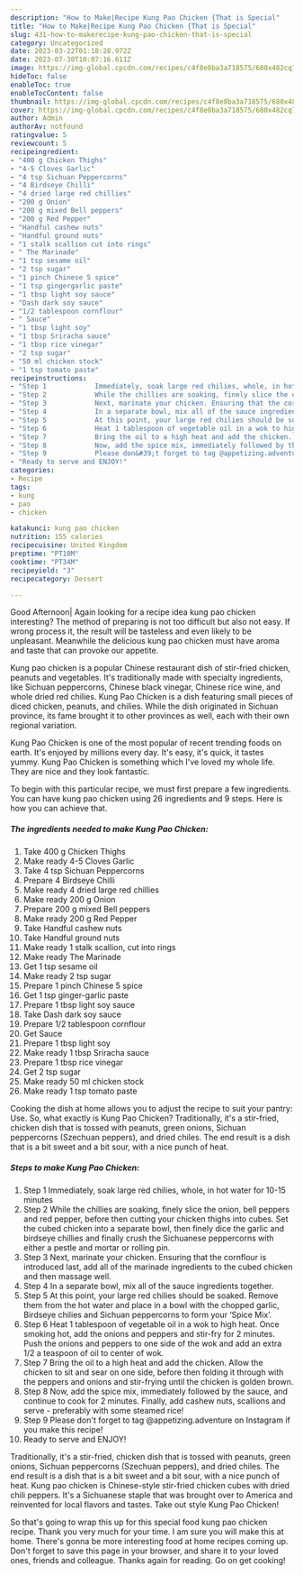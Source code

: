 ```yaml
---
description: "How to Make|Recipe Kung Pao Chicken {That is Special"
title: "How to Make|Recipe Kung Pao Chicken {That is Special"
slug: 431-how-to-makerecipe-kung-pao-chicken-that-is-special
category: Uncategorized
date: 2023-03-22T01:18:28.972Z
date: 2023-07-30T10:07:16.611Z
image: https://img-global.cpcdn.com/recipes/c4f8e8ba3a718575/680x482cq70/kung-pao-chicken-recipe-main-photo.jpg
hideToc: false
enableToc: true
enableTocContent: false
thumbnail: https://img-global.cpcdn.com/recipes/c4f8e8ba3a718575/680x482cq70/kung-pao-chicken-recipe-main-photo.jpg
cover: https://img-global.cpcdn.com/recipes/c4f8e8ba3a718575/680x482cq70/kung-pao-chicken-recipe-main-photo.jpg
author: Admin
authorAv: notfound
ratingvalue: 5
reviewcount: 5
recipeingredient:
- "400 g Chicken Thighs"
- "4-5 Cloves Garlic"
- "4 tsp Sichuan Peppercorns"
- "4 Birdseye Chilli"
- "4 dried large red chillies"
- "200 g Onion"
- "200 g mixed Bell peppers"
- "200 g Red Pepper"
- "Handful cashew nuts"
- "Handful ground nuts"
- "1 stalk scallion cut into rings"
- " The Marinade"
- "1 tsp sesame oil"
- "2 tsp sugar"
- "1 pinch Chinese 5 spice"
- "1 tsp gingergarlic paste"
- "1 tbsp light soy sauce"
- "Dash dark soy sauce"
- "1/2 tablespoon cornflour"
- " Sauce"
- "1 tbsp light soy"
- "1 tbsp Sriracha sauce"
- "1 tbsp rice vinegar"
- "2 tsp sugar"
- "50 ml chicken stock"
- "1 tsp tomato paste"
recipeinstructions:
- "Step 1            Immediately, soak large red chilies, whole, in hot water for 10-15 minutes"
- "Step 2            While the chillies are soaking, finely slice the onion, bell peppers and red pepper, before then cutting your chicken thighs into cubes. Set the cubed chicken into a separate bowl, then finely dice the garlic and birdseye chillies and finally crush the Sichuanese peppercorns with either a pestle and mortar or rolling pin."
- "Step 3            Next, marinate your chicken. Ensuring that the cornflour is introduced last, add all of the marinade ingredients to the cubed chicken and then massage well."
- "Step 4            In a separate bowl, mix all of the sauce ingredients together."
- "Step 5            At this point, your large red chilies should be soaked. Remove them from the hot water and place in a bowl with the chopped garlic, Birdseye chilies and Sichuan peppercorns to form your ‘Spice Mix’."
- "Step 6            Heat 1 tablespoon of vegetable oil in a wok to high heat. Once smoking hot, add the onions and peppers and stir-fry for 2 minutes. Push the onions and peppers to one side of the wok and add an extra 1/2 a teaspoon of oil to center of wok."
- "Step 7            Bring the oil to a high heat and add the chicken. Allow the chicken to sit and sear on one side, before then folding it through with the peppers and onions and stir-frying until the chicken is golden brown."
- "Step 8            Now, add the spice mix, immediately followed by the sauce, and continue to cook for 2 minutes. Finally, add cashew nuts, scallions and serve - preferably with some steamed rice!"
- "Step 9            Please don&#39;t forget to tag @appetizing.adventure on Instagram if you make this recipe!"
- "Ready to serve and ENJOY!"
categories:
- Recipe
tags:
- kung
- pao
- chicken

katakunci: kung pao chicken 
nutrition: 155 calories
recipecuisine: United Kingdom
preptime: "PT10M"
cooktime: "PT34M"
recipeyield: "3"
recipecategory: Dessert

---
```



Good Afternoon| Again looking for a recipe idea kung pao chicken interesting? The method of preparing is not too difficult but also not easy. If wrong process it, the result will be tasteless and even likely to be unpleasant. Meanwhile the delicious kung pao chicken must have aroma and taste that can provoke our appetite.





Kung pao chicken is a popular Chinese restaurant dish of stir-fried chicken, peanuts and vegetables. It&#39;s traditionally made with specialty ingredients, like Sichuan peppercorns, Chinese black vinegar, Chinese rice wine, and whole dried red chilies. Kung Pao Chicken is a dish featuring small pieces of diced chicken, peanuts, and chilies. While the dish originated in Sichuan province, its fame brought it to other provinces as well, each with their own regional variation.

Kung Pao Chicken is one of the most popular of recent trending foods on earth. It's enjoyed by millions every day. It's easy, it's quick, it tastes yummy. Kung Pao Chicken is something which I've loved my whole life. They are nice and they look fantastic.


To begin with this particular recipe, we must first prepare a few ingredients. You can have kung pao chicken using 26 ingredients and 9 steps. Here is how you can achieve that.

<!--inarticleads1-->

##### The ingredients needed to make Kung Pao Chicken:

1. Take 400 g Chicken Thighs
1. Make ready 4-5 Cloves Garlic
1. Take 4 tsp Sichuan Peppercorns
1. Prepare 4 Birdseye Chilli
1. Make ready 4 dried large red chillies
1. Make ready 200 g Onion
1. Prepare 200 g mixed Bell peppers
1. Make ready 200 g Red Pepper
1. Take Handful cashew nuts
1. Take Handful ground nuts
1. Make ready 1 stalk scallion, cut into rings
1. Make ready  The Marinade
1. Get 1 tsp sesame oil
1. Make ready 2 tsp sugar
1. Prepare 1 pinch Chinese 5 spice
1. Get 1 tsp ginger-garlic paste
1. Prepare 1 tbsp light soy sauce
1. Take Dash dark soy sauce
1. Prepare 1/2 tablespoon cornflour
1. Get  Sauce
1. Prepare 1 tbsp light soy
1. Make ready 1 tbsp Sriracha sauce
1. Prepare 1 tbsp rice vinegar
1. Get 2 tsp sugar
1. Make ready 50 ml chicken stock
1. Make ready 1 tsp tomato paste


Cooking the dish at home allows you to adjust the recipe to suit your pantry: Use. So, what exactly is Kung Pao Chicken? Traditionally, it&#39;s a stir-fried, chicken dish that is tossed with peanuts, green onions, Sichuan peppercorns (Szechuan peppers), and dried chiles. The end result is a dish that is a bit sweet and a bit sour, with a nice punch of heat. 

<!--inarticleads2-->

##### Steps to make Kung Pao Chicken:

1. Step 1            Immediately, soak large red chilies, whole, in hot water for 10-15 minutes
1. Step 2            While the chillies are soaking, finely slice the onion, bell peppers and red pepper, before then cutting your chicken thighs into cubes. Set the cubed chicken into a separate bowl, then finely dice the garlic and birdseye chillies and finally crush the Sichuanese peppercorns with either a pestle and mortar or rolling pin.
1. Step 3            Next, marinate your chicken. Ensuring that the cornflour is introduced last, add all of the marinade ingredients to the cubed chicken and then massage well.
1. Step 4            In a separate bowl, mix all of the sauce ingredients together.
1. Step 5            At this point, your large red chilies should be soaked. Remove them from the hot water and place in a bowl with the chopped garlic, Birdseye chilies and Sichuan peppercorns to form your ‘Spice Mix’.
1. Step 6            Heat 1 tablespoon of vegetable oil in a wok to high heat. Once smoking hot, add the onions and peppers and stir-fry for 2 minutes. Push the onions and peppers to one side of the wok and add an extra 1/2 a teaspoon of oil to center of wok.
1. Step 7            Bring the oil to a high heat and add the chicken. Allow the chicken to sit and sear on one side, before then folding it through with the peppers and onions and stir-frying until the chicken is golden brown.
1. Step 8            Now, add the spice mix, immediately followed by the sauce, and continue to cook for 2 minutes. Finally, add cashew nuts, scallions and serve - preferably with some steamed rice!
1. Step 9            Please don&#39;t forget to tag @appetizing.adventure on Instagram if you make this recipe!
1. Ready to serve and ENJOY!

Traditionally, it&#39;s a stir-fried, chicken dish that is tossed with peanuts, green onions, Sichuan peppercorns (Szechuan peppers), and dried chiles. The end result is a dish that is a bit sweet and a bit sour, with a nice punch of heat. Kung pao chicken is Chinese-style stir-fried chicken cubes with dried chili peppers. It&#39;s a Sichuanese staple that was brought over to America and reinvented for local flavors and tastes. Take out style Kung Pao Chicken! 

So that's going to wrap this up for this special food kung pao chicken recipe. Thank you very much for your time. I am sure you will make this at home. There's gonna be more interesting food at home recipes coming up. Don't forget to save this page in your browser, and share it to your loved ones, friends and colleague. Thanks again for reading. Go on get cooking!

